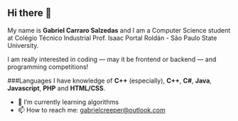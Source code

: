 ## Hi there 👋

My name is __Gabriel Carraro Salzedas__ and I am a Computer Science student at Colégio Técnico Industrial Prof. Isaac Portal Roldán - São Paulo State University.

I am really interested in coding — may it be frontend or backend — and programming competitions!

###Languages
I have knowledge of __C++__ (especially), __C++__, __C#__, __Java__, __Javascript__, __PHP__ and __HTML/CSS__.


- 🌱 I’m currently learning algorithms
- 📫 How to reach me: gabrielcreeper@outlook.com
